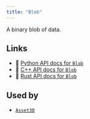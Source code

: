 ```yaml
---
title: "Blob"
---
```


A binary blob of data.


## Links
 * 🐍 [Python API docs for `Blob`](https://ref.rerun.io/docs/python/stable/common/components#rerun.components.Blob)
 * 🌊 [C++ API docs for `Blob`](https://ref.rerun.io/docs/cpp/stable/structrerun_1_1components_1_1Blob.html?speculative-link)
 * 🦀 [Rust API docs for `Blob`](https://docs.rs/rerun/latest/rerun/components/struct.Blob.html)


## Used by

* [`Asset3D`](../archetypes/asset3d.md)
